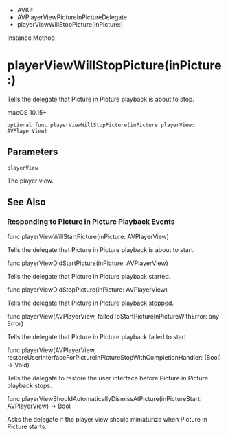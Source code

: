 

- AVKit
- AVPlayerViewPictureInPictureDelegate
-  playerViewWillStopPicture(inPicture:) 

Instance Method

# playerViewWillStopPicture(inPicture:)

Tells the delegate that Picture in Picture playback is about to stop.

macOS 10.15+

``` source
optional func playerViewWillStopPicture(inPicture playerView: AVPlayerView)
```

## Parameters 

`playerView`  

The player view.

## See Also

### Responding to Picture in Picture Playback Events

func playerViewWillStartPicture(inPicture: AVPlayerView)

Tells the delegate that Picture in Picture playback is about to start.

func playerViewDidStartPicture(inPicture: AVPlayerView)

Tells the delegate that Picture in Picture playback started.

func playerViewDidStopPicture(inPicture: AVPlayerView)

Tells the delegate that Picture in Picture playback stopped.

func playerView(AVPlayerView, failedToStartPictureInPictureWithError: any Error)

Tells the delegate that Picture in Picture playback failed to start.

func playerView(AVPlayerView, restoreUserInterfaceForPictureInPictureStopWithCompletionHandler: (Bool) -> Void)

Tells the delegate to restore the user interface before Picture in Picture playback stops.

func playerViewShouldAutomaticallyDismissAtPicture(inPictureStart: AVPlayerView) -> Bool

Asks the delegate if the player view should miniaturize when Picture in Picture starts.

